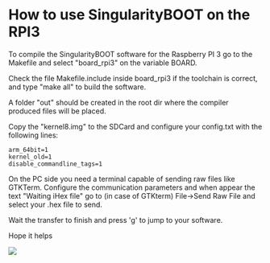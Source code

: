 # How to use SingularityBOOT on the RPI3

To compile the SingularityBOOT software for the Raspberry PI 3 go to the Makefile and select "board_rpi3" on the variable BOARD.

Check the file Makefile.include inside board_rpi3 if the toolchain is correct, and type "make all" to build the software.

A folder "out" should be created in the root dir where the compiler produced files will be placed.

Copy the "kernel8.img" to the SDCard and configure your config.txt with the following lines:

```
arm_64bit=1
kernel_old=1
disable_commandline_tags=1
```

On the PC side you need a terminal capable of sending raw files like GTKTerm.
Configure the communication parameters and when appear the text "Waiting iHex file" go to (in case of GTKterm) File->Send Raw File and select your .hex file to send.

Wait the transfer to finish and press 'g' to jump to your software.

Hope it helps


![](https://i.imgur.com/rduAELY.png)


